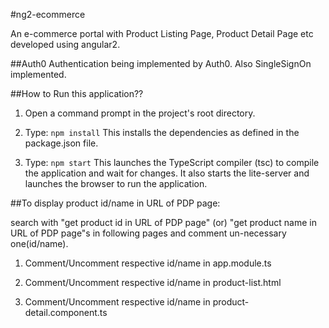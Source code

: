 #ng2-ecommerce

An e-commerce portal with Product Listing Page, Product Detail Page etc developed using angular2.

##Auth0
Authentication being implemented by Auth0. Also SingleSignOn implemented.

##How to Run this application??

1) Open a command prompt in the project's root directory.

2) Type: `npm install`
    This installs the dependencies as defined in the package.json file.
    
3) Type: `npm start`
    This launches the TypeScript compiler (tsc) to compile the application and wait for changes. 
    It also starts the lite-server and launches the browser to run the application.

##To display product id/name in URL of PDP page:

search with "get product id in URL of PDP page" (or) "get product name in URL of PDP page"s in following pages and comment un-necessary one(id/name).

1. Comment/Uncomment respective id/name in app.module.ts

2. Comment/Uncomment respective id/name in product-list.html

3. Comment/Uncomment respective id/name in product-detail.component.ts
